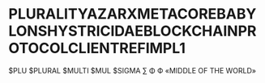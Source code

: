 # PLURALITYAZARXMETACOREBABYLONSHYSTRICIDAEBLOCKCHAINPROTOCOLCLIENTREFIMPL1
$PLU $PLURAL $MULTI $MUL $SIGMA ∑ Φ Ф «MIDDLE OF THE WORLD»
